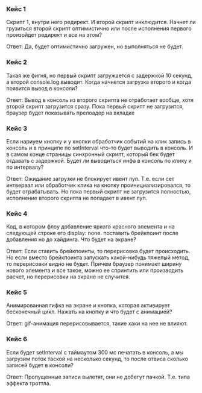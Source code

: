 ### Кейс 1
Скрипт 1, внутри него редирект. И второй скрипт инклюдится. Начнет ли грузиться второй скрипт оптимистично или после исполнения первого произойдет редирект и все на этом?

Ответ: Да, будет оптимистично загружен, но выполняться не будет.
 
### Кейс 2
Такая же фигня, но первый скрипт загружается с задержкой 10 секунд, а второй console.log выводит. Когда начнется загрузка второго и когда появится вывод в консоли?

Ответ: Вывод в консоль из второго скрипта не отработает вообще, хотя второй скрипт загрузится сразу. Пока первый скрипт не загрузится, браузер будет показывать прелоадер на вкладке

### Кейс 3
Если нариуем кнопку и у кнопки обработчик событий на клик запись в консоль и в принципе по setInterval что-то будет выводить в консоль. И в самом конце страницы синхронный скрипт, который бек будет отдавать с задержкой. Будет ли выводиться инфа в консоль по клику и по интервалу?

Ответ: Ожидание загрузки не блокирует ивент луп. Т.е. если сет интвервал или обработчик клика на кнопку проинициализировался, то будет отрабатывать. Но пока первый скрипт не загрузится полностью, исполнение второго скрипта не попадает в ивент луп.

### Кейс 4
Код, в котором флоу добавление яркого красного элемента и на следующей строке его display: none. поставить брейкпоинт после добавления но до хайдинга. Что будет на экране?

Ответ: Если ставить брейкпоинты, то перерисовка будет происходить. Но если вместо брейкпоинта запускать какой-нибудь тяжелый метод, то перерисовки видно не будет.
Причем браузер понимает ширину нового элемента и все такое, можно ее спринтить или производить расчет, но перерисовки на экране не случится.

### Кейс 5
Анимированная гифка на экране и кнопка, которая активирует бесконечный цикл. Нажать на кнопку и что будет с анимацией?

Ответ: gif-анимация перерисовывается, такие хаки на нее не влияют.

### Кейс 6
Если будет setInterval с таймаутом 300 мс печатать в консоль, а мы загрузим поток таской на несколько секунд, то после отвиса сколько записей будет в консоли?

Ответ: Пропущенные записи вылетят, они не добегут пачкой. Т.е. типа эффекта троттла.
